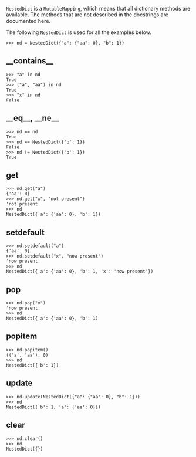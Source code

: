 `NestedDict` is a `MutableMapping`, which means that all dictionary methods are available. The methods that are not described in the docstrings are documented here.

The following `NestedDict` is used for all the examples below.

```pycon
>>> nd = NestedDict({"a": {"aa": 0}, "b": 1})
```

## \_\_contains__

```pycon
>>> "a" in nd
True
>>> ("a", "aa") in nd
True
>>> "x" in nd
False
```

## \_\_eq__, \_\_ne__

```pycon
>>> nd == nd
True
>>> nd == NestedDict({'b': 1})
False
>>> nd != NestedDict({'b': 1})
True
```

## get

```pycon
>>> nd.get("a")
{'aa': 0}
>>> nd.get("x", "not present")
'not present'
>>> nd
NestedDict({'a': {'aa': 0}, 'b': 1})
```

## setdefault

```pycon
>>> nd.setdefault("a")
{'aa': 0}
>>> nd.setdefault("x", "now present")
'now present'
>>> nd
NestedDict({'a': {'aa': 0}, 'b': 1, 'x': 'now present'})
```

## pop

```pycon
>>> nd.pop("x")
'now present'
>>> nd
NestedDict({'a': {'aa': 0}, 'b': 1)
```

## popitem

```pycon
>>> nd.popitem()
(('a', 'aa'), 0)
>>> nd
NestedDict({'b': 1})
```

## update

```pycon
>>> nd.update(NestedDict({"a": {"aa": 0}, "b": 1}))
>>> nd
NestedDict({'b': 1, 'a': {'aa': 0}})
```

## clear

```pycon
>>> nd.clear()
>>> nd
NestedDict({})
```

